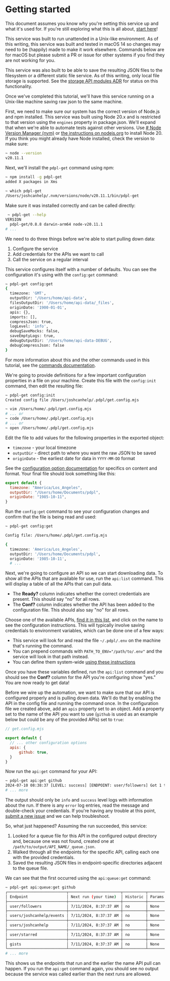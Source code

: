 # Getting started

This document assumes you know why you're setting this service up and what it's used for. If you're still exploring what this is all about, [start here](https://www.joshcanhelp.com/personal-data-pipeline)!

This service was built to run unattended in a Unix-like environment. As of this writing, this service was built and tested in macOS 14 so changes may need to be (happily) made to make it work elsewhere. Commands below are for macOS but please submit a PR or issue for other systems if you find they are not working for you.

This service was also built to be able to save the resulting JSON files to the filesystem or a different static file service. As of this writing, only local file storage is supported. See the [storage API modules ADR](./decisions/009-storage-api-modules) for status on this functionality. 

Once we've completed this tutorial, we'll have this service running on a Unix-like machine saving raw json to the same machine. 

First, we need to make sure our system has the correct version of Node.js and npm installed. This service was built using Node 20.x and is restricted to that version using the `engines` property in package.json. We'll expand that when we're able to automate tests against other versions. Use [# Node Version Manager (nvm)](https://github.com/nvm-sh/nvm) or [the instructions on nodejs.org](https://nodejs.org/en/download/package-manager) to install Node 20. If you think you might already have Node installed, check the version to make sure:

```sh
~ node --version
v20.11.1
```

Next, we'll install the `pdpl-get` command using npm:

```bash
~ npm install -g pdpl-get
added X packages in Xms
  
~ which pdpl-get         
/Users/joshcanhelp/.nvm/versions/node/v20.11.1/bin/pdpl-get
```

Make sure it was installed correctly and can be called directly:

```sh
 ~ pdpl-get --help
VERSION
  pdpl-get/0.8.8 darwin-arm64 node-v20.11.1
# ...
```

We need to do three things before we're able to start pulling down data:

1. Configure the service
2. Add credentials for the APIs we want to call
3. Call the service on a regular interval

This service configures itself with a number of defaults. You can see the configuration it's using with the `config:get` command:

```sh
~ pdpl-get config:get
{
  timezone: 'GMT',
  outputDir: '/Users/home/api-data',
  filesOutputDir: '/Users/home/api-data/_files',
  originDate: '1900-01-01',
  apis: {},
  imports: [],
  compressJson: true,
  logLevel: 'info',
  debugSaveMocks: false,
  saveEmptyLogs: true,
  debugOutputDir: '/Users/home/api-data-DEBUG',
  debugCompressJson: false
}
```

For more information about this and the other commands used in this tutorial, see the [commands documentation](./commands).

We're going to provide definitions for a few important configuration properties in a file on your machine. Create this file with the `config:init` command, then edit the resulting file:

```sh
~ pdpl-get config:init
Created config file /Users/joshcanhelp/.pdpl/get.config.mjs

~ vim /Users/home/.pdpl/get.config.mjs
# ... or
~ code /Users/home/.pdpl/get.config.mjs
# ... or
~ open /Users/home/.pdpl/get.config.mjs
```

Edit the file to add values for the following properties in the exported object:

- `timezone` - your local timezone
- `outputDir` - direct path to where you want the raw JSON to be saved
- `originDate` - the earliest date for data in `YYYY-MM-DD` format

See the [configuration option documentation](./configuration) for specifics on content and format. Your final file should look something like this:

```js
export default {
  timezone: "America/Los_Angeles",
  outputDir: "/Users/home/Documents/pdpl",
  originDate: "1985-10-11",
}
```

Run the `config:get` command to see your configuration changes and confirm that the file is being read and used:

```sh
~ pdpl-get config:get

Config file: /Users/home/.pdpl/get.config.mjs

{
  timezone: 'America/Los_Angeles',
  outputDir: '/Users/home/Documents/pdpl',
  originDate: '1985-10-11',
  # ...
```

Next, we're going to configure an API so we can start downloading data. To show all the APIs that are available for use, run the `api:list` command. This will display a table of all the APIs that can pull data. 

- The **Ready?** column indicates whether the correct credentials are present. This should say "no" for all rows.
- The **Conf?** column indicates whether the API has been added to the configuration file. This should also say "no" for all rows.

Choose one of the available APIs, [find it in this list](https://github.com/PersonalDataPipeline/pdpl-get/tree/main/src/apis), and click on the name to see the configuration instructions. This will typically involve saving credentials to environment variables, which can be done one of a few ways:

- This service will look for and read the file `~/.pdpl/.env` on the machine that's running the command.
- You can prepend commands with `PATH_TO_ENV="/path/to/.env"` and the service will look in that path instead.
- You can define them system-wide [using these instructions](https://www.twilio.com/en-us/blog/how-to-set-environment-variables-html)

Once you have these variables defined, run the `api:list` command and you should see the **Conf?** column for the API you're configuring show "yes." You are now ready to get data!

Before we wire up the automation, we want to make sure that our API is configured properly and is pulling down data. We'll do that by enabling the API in the config file and running the command once. In the configuration file we created above, add an `apis` property set to an object. Add a property set to the name of the API you want to use (`github` is used as an example below but could be any of the provided APIs) set to `true`:

```js
// get.config.mjs

export default {
  // ... other configuration options
  apis: {
	  github: true,
  }
}
```

Now run the `api:get` command for your API:

```sh
~ pdpl-get api:get github
2024-07-10 08:38:37 [LEVEL: success] [ENDPOINT: user/followers] Got 1 total for 0 days; 0 files written and 1 files skipped.
# ... more
```

The output should only be `info` and `success` level logs with information about the run. If there is any `error` log entries, read the message and double-check your credentials. If you're having any trouble at this point, [submit a new issue](https://github.com/PersonalDataPipeline/pdpl-get/issues/new) and we can help troubleshoot.

So, what just happened? Assuming the run succeeded, this service:

1. Looked for a queue file for this API in the configured output directory and, because one was not found, created one at `/path/to/output/API_NAME/_queue.json`.
2. Walked through all the endpoints for the specific API, calling each one with the provided credentials. 
3. Saved the resulting JSON files in endpoint-specific directories adjacent to the queue file.

We can see that the first occurred using the `api:queue:get` command:

```sh
~ pdpl-get api:queue:get github
┌──────────────────────────┬───────────────────────┬──────────┬────────────────┐
│ Endpoint                 │ Next run (your time)  │ Historic │ Params         │
├──────────────────────────┼───────────────────────┼──────────┼────────────────┤
│ user/followers           │ 7/11/2024, 8:37:37 AM │ no       │ None           │
├──────────────────────────┼───────────────────────┼──────────┼────────────────┤
│ users/joshcanhelp/events │ 7/11/2024, 8:37:37 AM │ no       │ None           │
├──────────────────────────┼───────────────────────┼──────────┼────────────────┤
│ users/joshcanhelp        │ 7/11/2024, 8:37:37 AM │ no       │ None           │
├──────────────────────────┼───────────────────────┼──────────┼────────────────┤
│ user/starred             │ 7/11/2024, 8:37:37 AM │ no       │ None           │
├──────────────────────────┼───────────────────────┼──────────┼────────────────┤
│ gists                    │ 7/11/2024, 8:37:37 AM │ no       │ None           │
└──────────────────────────┴───────────────────────┴──────────┴────────────────┘
# ... more
```

This shows us the endpoints that run and the earlier the name API pull can happen. If you run the `api:get` command again, you should see no output because the service was called earlier than the next runs are allowed. 